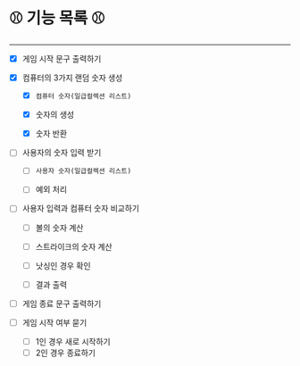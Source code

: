 # ⚾ 기능 목록 ⚾

---
- [X] 게임 시작 문구 출력하기

- [X] 컴퓨터의 3가지 랜덤 숫자 생성 
  - [X] `컴퓨터 숫자(일급컬렉션 리스트)`
  - [X] 숫자의 생성
  - [X] 숫자 반환   
  

- [ ]  사용자의 숫자 입력 받기
    - [ ] `사용자 숫자(일급컬렉션 리스트)`
    - [ ] 예외 처리  
   
   


- [ ] 사용자 입력과 컴퓨터 숫자 비교하기
  - [ ] 볼의 숫자 계산
  - [ ] 스트라이크의 숫자 계산
  - [ ] 낫싱인 경우 확인
  - [ ] 결과 출력


- [ ] 게임 종료 문구 출력하기
 

- [ ] 게임 시작 여부 묻기
    - [ ] 1인 경우 새로 시작하기
    - [ ] 2인 경우 종료하기

